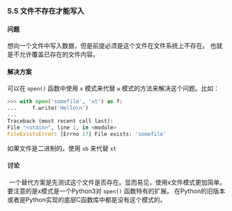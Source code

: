 ### 5.5 文件不存在才能写入

#### 问题

想向一个文件中写入数据，但是前提必须是这个文件在文件系统上不存在。 也就是不允许覆盖已存在的文件内容。

#### 解决方案

可以在 `open()` 函数中使用 `x` 模式来代替 `w` 模式的方法来解决这个问题。比如：

```python
>>> with open('somefile', 'xt') as f:
...     f.write('Hello\n')
...
Traceback (most recent call last):
File "<stdin>", line 1, in <module>
FileExistsError: [Errno 17] File exists: 'somefile'
```

如果文件是二进制的，使用 `xb` 来代替 `xt`

#### 讨论

 一个替代方案是先测试这个文件是否存在。显而易见，使用x文件模式更加简单。要注意的是x模式是一个Python3对 `open()` 函数特有的扩展。 在Python的旧版本或者是Python实现的底层C函数库中都是没有这个模式的。